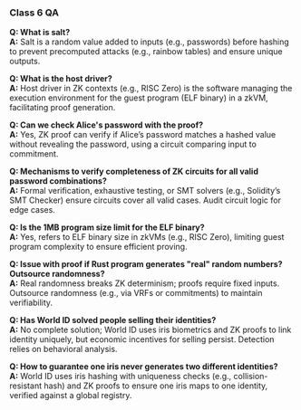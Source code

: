 ### Class 6 QA

**Q: What is salt?**<br/>
**A:** Salt is a random value added to inputs (e.g., passwords) before hashing to prevent precomputed attacks (e.g., rainbow tables) and ensure unique outputs.

**Q: What is the host driver?**<br/>
**A:** Host driver in ZK contexts (e.g., RISC Zero) is the software managing the execution environment for the guest program (ELF binary) in a zkVM, facilitating proof generation.

**Q: Can we check Alice's password with the proof?**<br/>
**A:** Yes, ZK proof can verify if Alice’s password matches a hashed value without revealing the password, using a circuit comparing input to commitment.

**Q: Mechanisms to verify completeness of ZK circuits for all valid password combinations?**<br/>
**A:** Formal verification, exhaustive testing, or SMT solvers (e.g., Solidity’s SMT Checker) ensure circuits cover all valid cases. Audit circuit logic for edge cases.

**Q: Is the 1MB program size limit for the ELF binary?**<br/>
**A:** Yes, refers to ELF binary size in zkVMs (e.g., RISC Zero), limiting guest program complexity to ensure efficient proving.

**Q: Issue with proof if Rust program generates "real" random numbers? Outsource randomness?**<br/>
**A:** Real randomness breaks ZK determinism; proofs require fixed inputs. Outsource randomness (e.g., via VRFs or commitments) to maintain verifiability.

**Q: Has World ID solved people selling their identities?**<br/>
**A:** No complete solution; World ID uses iris biometrics and ZK proofs to link identity uniquely, but economic incentives for selling persist. Detection relies on behavioral analysis.

**Q: How to guarantee one iris never generates two different identities?**<br/>
**A:** World ID uses iris hashing with uniqueness checks (e.g., collision-resistant hash) and ZK proofs to ensure one iris maps to one identity, verified against a global registry.
